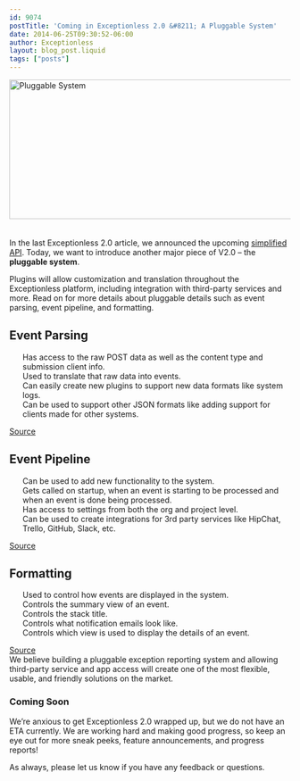 ```yaml
---
id: 9074
postTitle: 'Coming in Exceptionless 2.0 &#8211; A Pluggable System'
date: 2014-06-25T09:30:52-06:00
author: Exceptionless
layout: blog_post.liquid
tags: ["posts"]
---
```

<img loading="lazy" style="margin-bottom:20px;" class="aligncenter size-full wp-image-9075" src="http://exceptionless.com/assets/pluggable-system.jpg" alt="Pluggable System" width="708" height="250" data-id="9075" srcset="/assets/pluggable-system.jpg 708w, /assets/pluggable-system-300x105.jpg 300w" sizes="(max-width: 708px) 100vw, 708px" />

In the last Exceptionless 2.0 article, we announced the upcoming <a title="More from the Upcoming Exceptionless 2.0: Simplified API" href="http://exceptionless.com/upcoming-exceptionless-2-0-simplified-api/" target="_blank">simplified API</a>. Today, we want to introduce another major piece of V2.0 &#8211; the **pluggable system**.

Plugins will allow customization and translation throughout the Exceptionless platform, including integration with third-party services and more. Read on for more details about pluggable details such as event parsing, event pipeline, and formatting.<!--more-->

## <a class="anchor" style="color: #4183c4;" href="https://github.com/exceptionless/Exceptionless/wiki/Exceptionless-2.0-Overview#event-parsing-source" name="user-content-event-parsing-source"></a>Event Parsing

<ul class="task-list">
  <li>
    Has access to the raw POST data as well as the content type and submission client info.
  </li>
  <li>
    Used to translate that raw data into events.
  </li>
  <li>
    Can easily create new plugins to support new data formats like system logs.
  </li>
  <li>
    Can be used to support other JSON formats like adding support for clients made for other systems.
  </li>
</ul>

[Source](https://github.com/exceptionless/Exceptionless/blob/master/Source/Core/Plugins/EventParser/IEventParserPlugin.cs)

## <a class="anchor" style="color: #4183c4;" href="https://github.com/exceptionless/Exceptionless/wiki/Exceptionless-2.0-Overview#event-pipeline-source" name="user-content-event-pipeline-source"></a>Event Pipeline

<ul class="task-list">
  <li>
    Can be used to add new functionality to the system.
  </li>
  <li>
    Gets called on startup, when an event is starting to be processed and when an event is done being processed.
  </li>
  <li>
    Has access to settings from both the org and project level.
  </li>
  <li>
    Can be used to create integrations for 3rd party services like HipChat, Trello, GitHub, Slack, etc.
  </li>
</ul>

[Source](https://github.com/exceptionless/Exceptionless/blob/master/Source/Core/Plugins/EventPipeline/IEventPlugin.cs)

## <a class="anchor" style="color: #4183c4;" href="https://github.com/exceptionless/Exceptionless/wiki/Exceptionless-2.0-Overview#formatting-source" name="user-content-formatting-source"></a>Formatting

<ul class="task-list">
  <li>
    Used to control how events are displayed in the system.
  </li>
  <li>
    Controls the summary view of an event.
  </li>
  <li>
    Controls the stack title.
  </li>
  <li>
    Controls what notification emails look like.
  </li>
  <li>
    Controls which view is used to display the details of an event.
  </li>
</ul>

[Source](https://github.com/exceptionless/Exceptionless/blob/master/Source/Core/Plugins/Formatting/IFormattingPlugin.cs)  
We believe building a pluggable exception reporting system and allowing third-party service and app access will create one of the most flexible, usable, and friendly solutions on the market.

### Coming Soon

We&#8217;re anxious to get Exceptionless 2.0 wrapped up, but we do not have an ETA currently. We are working hard and making good progress, so keep an eye out for more sneak peeks, feature announcements, and progress reports!

As always, please let us know if you have any feedback or questions.

